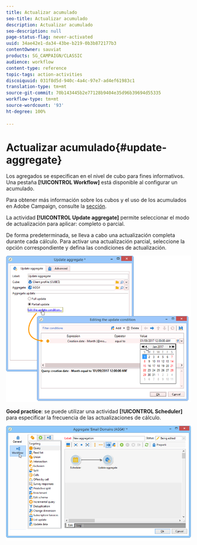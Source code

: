 ```yaml
---
title: Actualizar acumulado
seo-title: Actualizar acumulado
description: Actualizar acumulado
seo-description: null
page-status-flag: never-activated
uuid: 34ae42e1-da34-43be-b219-0b3b872177b3
contentOwner: sauviat
products: SG_CAMPAIGN/CLASSIC
audience: workflow
content-type: reference
topic-tags: action-activities
discoiquuid: 031f8d5d-940c-4a4c-97e7-ad4ef61983c1
translation-type: tm+mt
source-git-commit: 70b143445b2e77128b9404e35d96b39694d55335
workflow-type: tm+mt
source-wordcount: '93'
ht-degree: 100%

---
```



# Actualizar acumulado{#update-aggregate}

Los agregados se especifican en el nivel de cubo para fines informativos. Una pestaña **[!UICONTROL Workflow]** está disponible al configurar un acumulado.

Para obtener más información sobre los cubos y el uso de los acumulados en Adobe Campaign, consulte la [sección](../../reporting/using/concepts-and-methodology.md#calculating-and-using-aggregates).

La actividad **[!UICONTROL Update aggregate]** permite seleccionar el modo de actualización para aplicar: completo o parcial.

De forma predeterminada, se lleva a cabo una actualización completa durante cada cálculo. Para activar una actualización parcial, seleccione la opción correspondiente y defina las condiciones de actualización.

![](assets/s_advuser_cube_agregate_05.png)

**Good practice**: se puede utilizar una actividad **[!UICONTROL Scheduler]** para especificar la frecuencia de las actualizaciones de cálculo.

![](assets/s_advuser_cube_agregate_04.png)

